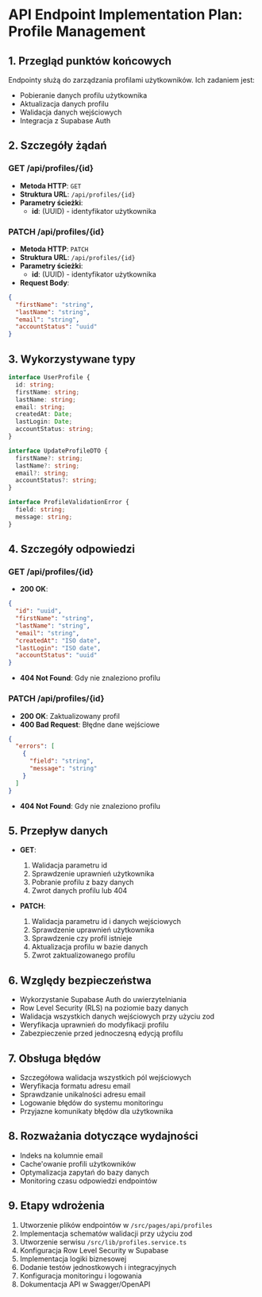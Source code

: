 # API Endpoint Implementation Plan: Profile Management

## 1. Przegląd punktów końcowych
Endpointy służą do zarządzania profilami użytkowników. Ich zadaniem jest:
- Pobieranie danych profilu użytkownika
- Aktualizacja danych profilu
- Walidacja danych wejściowych
- Integracja z Supabase Auth

## 2. Szczegóły żądań

### GET /api/profiles/{id}
- **Metoda HTTP**: `GET`
- **Struktura URL**: `/api/profiles/{id}`
- **Parametry ścieżki**:
  - **id**: (UUID) - identyfikator użytkownika

### PATCH /api/profiles/{id}
- **Metoda HTTP**: `PATCH`
- **Struktura URL**: `/api/profiles/{id}`
- **Parametry ścieżki**:
  - **id**: (UUID) - identyfikator użytkownika
- **Request Body**: 
```json
{
  "firstName": "string",
  "lastName": "string",
  "email": "string",
  "accountStatus": "uuid"
}
```

## 3. Wykorzystywane typy
```typescript
interface UserProfile {
  id: string;
  firstName: string;
  lastName: string;
  email: string;
  createdAt: Date;
  lastLogin: Date;
  accountStatus: string;
}

interface UpdateProfileDTO {
  firstName?: string;
  lastName?: string;
  email?: string;
  accountStatus?: string;
}

interface ProfileValidationError {
  field: string;
  message: string;
}
```

## 4. Szczegóły odpowiedzi

### GET /api/profiles/{id}
- **200 OK**: 
```json
{
  "id": "uuid",
  "firstName": "string",
  "lastName": "string",
  "email": "string",
  "createdAt": "ISO date",
  "lastLogin": "ISO date",
  "accountStatus": "uuid"
}
```
- **404 Not Found**: Gdy nie znaleziono profilu

### PATCH /api/profiles/{id}
- **200 OK**: Zaktualizowany profil
- **400 Bad Request**: Błędne dane wejściowe
```json
{
  "errors": [
    {
      "field": "string",
      "message": "string"
    }
  ]
}
```
- **404 Not Found**: Gdy nie znaleziono profilu

## 5. Przepływ danych
- **GET**:
  1. Walidacja parametru id
  2. Sprawdzenie uprawnień użytkownika
  3. Pobranie profilu z bazy danych
  4. Zwrot danych profilu lub 404

- **PATCH**:
  1. Walidacja parametru id i danych wejściowych
  2. Sprawdzenie uprawnień użytkownika
  3. Sprawdzenie czy profil istnieje
  4. Aktualizacja profilu w bazie danych
  5. Zwrot zaktualizowanego profilu

## 6. Względy bezpieczeństwa
- Wykorzystanie Supabase Auth do uwierzytelniania
- Row Level Security (RLS) na poziomie bazy danych
- Walidacja wszystkich danych wejściowych przy użyciu zod
- Weryfikacja uprawnień do modyfikacji profilu
- Zabezpieczenie przed jednoczesną edycją profilu

## 7. Obsługa błędów
- Szczegółowa walidacja wszystkich pól wejściowych
- Weryfikacja formatu adresu email
- Sprawdzanie unikalności adresu email
- Logowanie błędów do systemu monitoringu
- Przyjazne komunikaty błędów dla użytkownika

## 8. Rozważania dotyczące wydajności
- Indeks na kolumnie email
- Cache'owanie profili użytkowników
- Optymalizacja zapytań do bazy danych
- Monitoring czasu odpowiedzi endpointów

## 9. Etapy wdrożenia
1. Utworzenie plików endpointów w `/src/pages/api/profiles`
2. Implementacja schematów walidacji przy użyciu zod
3. Utworzenie serwisu `/src/lib/profiles.service.ts`
4. Konfiguracja Row Level Security w Supabase
5. Implementacja logiki biznesowej
6. Dodanie testów jednostkowych i integracyjnych
7. Konfiguracja monitoringu i logowania
8. Dokumentacja API w Swagger/OpenAPI 